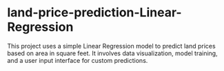 # land-price-prediction-Linear-Regression
This project uses a simple Linear Regression model to predict land prices based on area in square feet. It involves data visualization, model training, and a user input interface for custom predictions.

